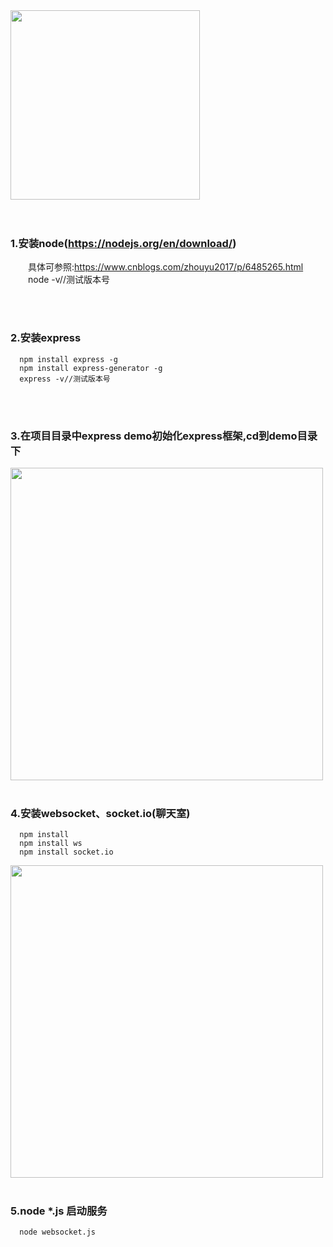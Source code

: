 <img src="https://github.com/copyWith/photoGallery/blob/master/about_me.jpg?raw=true" width="303" height="auto" alt="">
<br />
<br />
<br />

### 1.安装node(https://nodejs.org/en/download/)<br />
  &#x3000;&#x3000;具体可参照:https://www.cnblogs.com/zhouyu2017/p/6485265.html<br />
  &#x3000;&#x3000;node -v//测试版本号

<br />
<br />

### 2.安装express<br />

```
  npm install express -g
  npm install express-generator -g
  express -v//测试版本号
```
<br />
<br />

### 3.在项目目录中express demo初始化express框架,cd到demo目录下
<img src="https://github.com/copyWith/photoGallery/blob/master/websocket_1.jpg?raw=true" width="500" height="auto" alt="">
<br />
<br />

### 4.安装websocket、socket.io(聊天室)<br />

```
  npm install
  npm install ws
  npm install socket.io
```
<img src="https://github.com/copyWith/photoGallery/blob/master/websocket_2.png?raw=true" width="500" height="auto" alt="">
<br />
<br />

### 5.node *.js 启动服务

```
  node websocket.js
```

